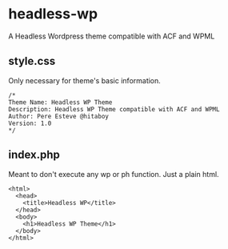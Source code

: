 # headless-wp
A Headless Wordpress theme compatible with ACF and WPML

## style.css
Only necessary for theme's basic information.
```
/*
Theme Name: Headless WP Theme
Description: Headless WP Theme compatible with ACF and WPML
Author: Pere Esteve @hitaboy
Version: 1.0
*/
```

## index.php
Meant to don't execute any wp or ph function. Just a plain html. 
```
<html>
  <head>
    <title>Headless WP</title>
  </head>
  <body>
    <h1>Headless WP Theme</h1>
  </body>
</html>

```

